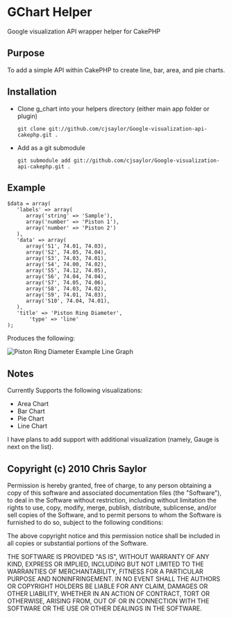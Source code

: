 # GChart Helper
Google visualization API wrapper helper for CakePHP

## Purpose
To add a simple API within CakePHP to create line, bar, area, and pie charts.

## Installation

- Clone g_chart into your helpers directory (either main app folder or plugin)

	`git clone git://github.com/cjsaylor/Google-visualization-api-cakephp.git . `

- Add as a git submodule

	`git submodule add git://github.com/cjsaylor/Google-visualization-api-cakephp.git . `

## Example

	$data = array(
	   'labels' => array(
	      array('string' => 'Sample'),
	      array('number' => 'Piston 1'),
	      array('number' => 'Piston 2')
	   ),
	   'data' => array(
	      array('S1', 74.01, 74.03),
	      array('S2', 74.05, 74.04),
	      array('S3', 74.03, 74.01),
	      array('S4', 74.00, 74.02),
	      array('S5', 74.12, 74.05),
	      array('S6', 74.04, 74.04),
	      array('S7', 74.05, 74.06),
	      array('S8', 74.03, 74.02),
	      array('S9', 74.01, 74.03),
	      array('S10', 74.04, 74.01),
	   ),
	   'title' => 'Piston Ring Diameter',
           'type' => 'line'
	);

Produces the following:

![Piston Ring Diameter Example Line Graph](http://img.chris-saylor.com/g_chart_example1.png "Line Chart Example")

## Notes

Currently Supports the following visualizations:

- Area Chart
- Bar Chart
- Pie Chart
- Line Chart

I have plans to add support with additional visualization (namely, Gauge is next on the list).

## Copyright (c) 2010 Chris Saylor

Permission is hereby granted, free of charge, to any person obtaining a copy
of this software and associated documentation files (the "Software"), to deal
in the Software without restriction, including without limitation the rights
to use, copy, modify, merge, publish, distribute, sublicense, and/or sell
copies of the Software, and to permit persons to whom the Software is
furnished to do so, subject to the following conditions:

The above copyright notice and this permission notice shall be included in
all copies or substantial portions of the Software.

THE SOFTWARE IS PROVIDED "AS IS", WITHOUT WARRANTY OF ANY KIND, EXPRESS OR
IMPLIED, INCLUDING BUT NOT LIMITED TO THE WARRANTIES OF MERCHANTABILITY,
FITNESS FOR A PARTICULAR PURPOSE AND NONINFRINGEMENT. IN NO EVENT SHALL THE
AUTHORS OR COPYRIGHT HOLDERS BE LIABLE FOR ANY CLAIM, DAMAGES OR OTHER
LIABILITY, WHETHER IN AN ACTION OF CONTRACT, TORT OR OTHERWISE, ARISING FROM,
OUT OF OR IN CONNECTION WITH THE SOFTWARE OR THE USE OR OTHER DEALINGS IN
THE SOFTWARE.

